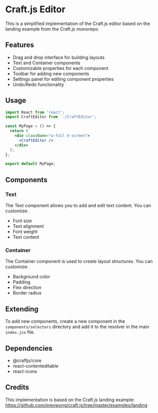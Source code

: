 # Craft.js Editor

This is a simplified implementation of the Craft.js editor based on the landing example from the Craft.js monorepo.

## Features

- Drag and drop interface for building layouts
- Text and Container components
- Customizable properties for each component
- Toolbar for adding new components
- Settings panel for editing component properties
- Undo/Redo functionality

## Usage

```jsx
import React from 'react';
import CraftEditor from './CraftEditor';

const MyPage = () => {
  return (
    <div className="w-full h-screen">
      <CraftEditor />
    </div>
  );
};

export default MyPage;
```

## Components

### Text

The Text component allows you to add and edit text content. You can customize:

- Font size
- Text alignment
- Font weight
- Text content

### Container

The Container component is used to create layout structures. You can customize:

- Background color
- Padding
- Flex direction
- Border radius

## Extending

To add new components, create a new component in the `components/selectors` directory and add it to the resolver in the main `index.jsx` file.

## Dependencies

- @craftjs/core
- react-contenteditable
- react-icons

## Credits

This implementation is based on the Craft.js landing example: https://github.com/prevwong/craft.js/tree/master/examples/landing
